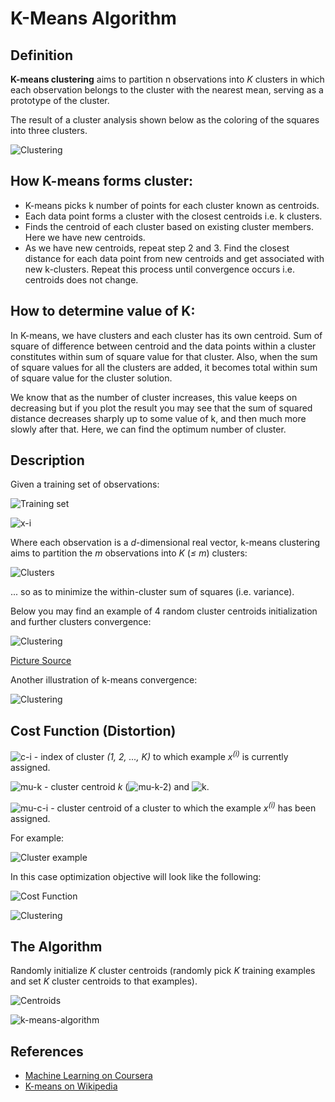 # K-Means Algorithm

## Definition

**K-means clustering** aims to partition n observations into _K_ clusters in which each observation belongs to the cluster with the nearest mean, serving as a prototype of the cluster.

The result of a cluster analysis shown below as the coloring of the squares into three clusters.

![Clustering](https://upload.wikimedia.org/wikipedia/commons/c/c8/Cluster-2.svg)

## How K-means forms cluster:

* K-means picks k number of points for each cluster known as centroids.
* Each data point forms a cluster with the closest centroids i.e. k clusters.
* Finds the centroid of each cluster based on existing cluster members. Here we have new centroids.
* As we have new centroids, repeat step 2 and 3. Find the closest distance for each data point from new centroids and get associated with new k-clusters. Repeat this process until convergence occurs i.e. centroids does not change.


## How to determine value of K:

In K-means, we have clusters and each cluster has its own centroid. Sum of square of difference between centroid and the data points within a cluster constitutes within sum of square value for that cluster. Also, when the sum of square values for all the clusters are added, it becomes total within sum of square value for the cluster solution.

We know that as the number of cluster increases, this value keeps on decreasing but if you plot the result you may see that the sum of squared distance decreases sharply up to some value of k, and then much more slowly after that. Here, we can find the optimum number of cluster.

## Description

Given a training set of observations:

![Training set](../images/k_means/training-set.svg)

![x-i](../images/k_means/x-i.svg)

Where each observation is a _d_-dimensional real vector, k-means clustering aims to partition the _m_ observations into _K_ (_≤ m_) clusters:

![Clusters](../images/k_means/clasters.svg)

... so as to minimize the within-cluster sum of squares (i.e. variance).

Below you may find an example of 4 random cluster centroids initialization and further clusters convergence:

![Clustering](http://shabal.in/visuals/kmeans/random.gif)

[Picture Source](http://shabal.in/visuals/kmeans/6.html)

Another illustration of k-means convergence:

![Clustering](https://upload.wikimedia.org/wikipedia/commons/e/ea/K-means_convergence.gif)

## Cost Function (Distortion)

![c-i](../images/k_means/c-i.svg) - index of cluster _(1, 2, ..., K)_ to which example _x<sup>(i)</sup>_ is currently assigned.

![mu-k](../images/k_means/mu-k.svg) - cluster centroid _k_ (![mu-k-2](../images/k_means/mu-k-2.svg)) and ![k](../images/k_means/k.svg).

![mu-c-i](../images/k_means/mu-c-i.svg) - cluster centroid of a cluster to which the example _x<sup>(i)</sup>_ has been assigned.

For example:

![Cluster example](../images/k_means/cluster-example.svg)

In this case optimization objective will look like the following:

![Cost Function](../images/k_means/cost-function.svg)

![Clustering](https://upload.wikimedia.org/wikipedia/commons/d/d1/KMeans-density-data.svg)

## The Algorithm

Randomly initialize _K_ cluster centroids (randomly pick _K_ training examples and set _K_ cluster centroids to that examples).

![Centroids](../images/k_means/centroids.svg)

![k-means-algorithm](../images/k_means/k-means-algorithm.svg)

## References

- [Machine Learning on Coursera](https://www.coursera.org/learn/machine-learning)
- [K-means on Wikipedia](https://en.wikipedia.org/wiki/K-means_clustering)
